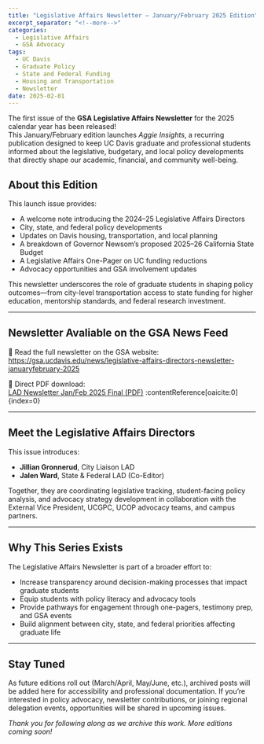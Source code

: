 ```yaml
---
title: "Legislative Affairs Newsletter – January/February 2025 Edition"
excerpt_separator: "<!--more-->"
categories:
  - Legislative Affairs
  - GSA Advocacy
tags:
  - UC Davis
  - Graduate Policy
  - State and Federal Funding
  - Housing and Transportation
  - Newsletter
date: 2025-02-01
---
```


The first issue of the **GSA Legislative Affairs Newsletter** for the 2025 calendar year has been released!  
This January/February edition launches *Aggie Insights*, a recurring publication designed to keep UC Davis graduate and professional students informed about the legislative, budgetary, and local policy developments that directly shape our academic, financial, and community well-being.

<!--more-->

## About this Edition

This launch issue provides:

- A welcome note introducing the 2024–25 Legislative Affairs Directors  
- City, state, and federal policy developments  
- Updates on Davis housing, transportation, and local planning  
- A breakdown of Governor Newsom’s proposed 2025–26 California State Budget  
- A Legislative Affairs One-Pager on UC funding reductions  
- Advocacy opportunities and GSA involvement updates  

This newsletter underscores the role of graduate students in shaping policy outcomes—from city-level transportation access to state funding for higher education, mentorship standards, and federal research investment.

---

## Newsletter Avaliable on the GSA News Feed

📰 Read the full newsletter on the GSA website:  
https://gsa.ucdavis.edu/news/legislative-affairs-directors-newsletter-januaryfebruary-2025

📑 Direct PDF download:  
[LAD Newsletter Jan/Feb 2025 Final (PDF)](https://gsa.ucdavis.edu/sites/g/files/dgvnsk7966/files/media/documents/LAD%20Newsletter%20JanFeb%202025_FINAL%20%281%29.pdf) :contentReference[oaicite:0]{index=0}

---

## Meet the Legislative Affairs Directors

This issue introduces:  
- **Jillian Gronnerud**, City Liaison LAD  
- **Jalen Ward**, State & Federal LAD (Co-Editor)

Together, they are coordinating legislative tracking, student-facing policy analysis, and advocacy strategy development in collaboration with the External Vice President, UCGPC, UCOP advocacy teams, and campus partners.

---

## Why This Series Exists

The Legislative Affairs Newsletter is part of a broader effort to:
- Increase transparency around decision-making processes that impact graduate students  
- Equip students with policy literacy and advocacy tools  
- Provide pathways for engagement through one-pagers, testimony prep, and GSA events  
- Build alignment between city, state, and federal priorities affecting graduate life  

---

## Stay Tuned

As future editions roll out (March/April, May/June, etc.), archived posts will be added here for accessibility and professional documentation. If you’re interested in policy advocacy, newsletter contributions, or joining regional delegation events, opportunities will be shared in upcoming issues.

*Thank you for following along as we archive this work. More editions coming soon!*
